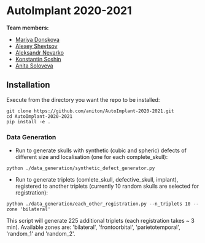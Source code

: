 # AutoImplant 2020-2021


**Team members:**
+ [Mariya Donskova](https://github.com/maridonskova)
+ [Alexey Shevtsov](https://github.com/shevtsovalexey)
+ [Aleksandr Nevarko](https://github.com/AlexanderNevarko)
+ [Konstantin Soshin](https://github.com/SoshinK)
+ [Anita Soloveva](https://github.com/aniton)


## Installation

Execute from the directory you want the repo to be installed:

```
git clone https://github.com/aniton/AutoImplant-2020-2021.git
cd AutoImplant-2020-2021
pip install -e .
```

### Data Generation

+ Run to generate skulls with synthetic (cubic and spheric) defects of different size and localisation (one for each complete_skull):

```
python ./data_generation/synthetic_defect_generator.py
```
+ Run to generate triplets (comlete_skull, defective_skull, implant), registered to another triplets (currently 10 random skulls are selected for registration):

```
python ./data_generation/each_other_registration.py --n_triplets 10 --zone 'bilateral' 
```
This script will generate 225 additional triplets (each registration takes ~ 3 min). Available zones are: 'bilateral', 'frontoorbital', 'parietotemporal', 'random_1' and 'random_2'.
